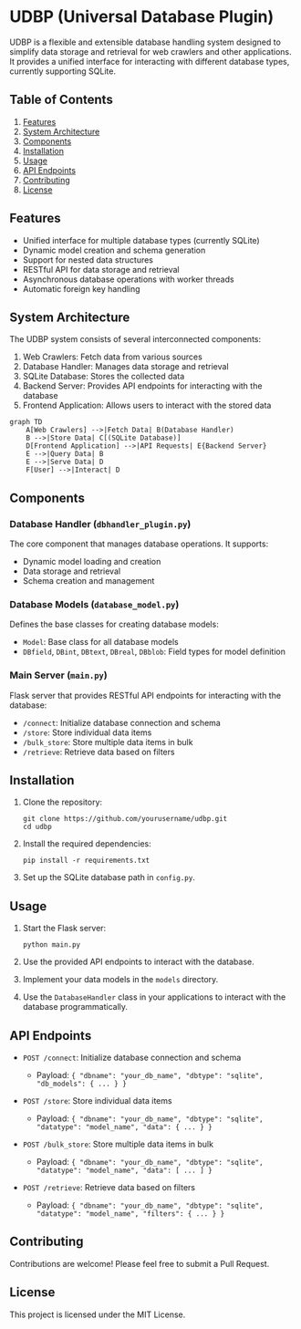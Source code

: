 # UDBP (Universal Database Plugin)

UDBP is a flexible and extensible database handling system designed to simplify data storage and retrieval for web crawlers and other applications. It provides a unified interface for interacting with different database types, currently supporting SQLite.

## Table of Contents

1. [Features](#features)
2. [System Architecture](#system-architecture)
3. [Components](#components)
4. [Installation](#installation)
5. [Usage](#usage)
6. [API Endpoints](#api-endpoints)
7. [Contributing](#contributing)
8. [License](#license)

## Features

- Unified interface for multiple database types (currently SQLite)
- Dynamic model creation and schema generation
- Support for nested data structures
- RESTful API for data storage and retrieval
- Asynchronous database operations with worker threads
- Automatic foreign key handling

## System Architecture

The UDBP system consists of several interconnected components:

1. Web Crawlers: Fetch data from various sources
2. Database Handler: Manages data storage and retrieval
3. SQLite Database: Stores the collected data
4. Backend Server: Provides API endpoints for interacting with the database
5. Frontend Application: Allows users to interact with the stored data

```mermaid
graph TD
    A[Web Crawlers] -->|Fetch Data| B(Database Handler)
    B -->|Store Data| C[(SQLite Database)]
    D[Frontend Application] -->|API Requests| E{Backend Server}
    E -->|Query Data| B
    E -->|Serve Data| D
    F[User] -->|Interact| D
```

## Components

### Database Handler (`dbhandler_plugin.py`)

The core component that manages database operations. It supports:

- Dynamic model loading and creation
- Data storage and retrieval
- Schema creation and management

### Database Models (`database_model.py`)

Defines the base classes for creating database models:

- `Model`: Base class for all database models
- `DBfield`, `DBint`, `DBtext`, `DBreal`, `DBblob`: Field types for model definition

### Main Server (`main.py`)

Flask server that provides RESTful API endpoints for interacting with the database:

- `/connect`: Initialize database connection and schema
- `/store`: Store individual data items
- `/bulk_store`: Store multiple data items in bulk
- `/retrieve`: Retrieve data based on filters

## Installation

1. Clone the repository:
   ```
   git clone https://github.com/yourusername/udbp.git
   cd udbp
   ```

2. Install the required dependencies:
   ```
   pip install -r requirements.txt
   ```

3. Set up the SQLite database path in `config.py`.

## Usage

1. Start the Flask server:
   ```
   python main.py
   ```

2. Use the provided API endpoints to interact with the database.

3. Implement your data models in the `models` directory.

4. Use the `DatabaseHandler` class in your applications to interact with the database programmatically.

## API Endpoints

- `POST /connect`: Initialize database connection and schema
  - Payload: `{ "dbname": "your_db_name", "dbtype": "sqlite", "db_models": { ... } }`

- `POST /store`: Store individual data items
  - Payload: `{ "dbname": "your_db_name", "dbtype": "sqlite", "datatype": "model_name", "data": { ... } }`

- `POST /bulk_store`: Store multiple data items in bulk
  - Payload: `{ "dbname": "your_db_name", "dbtype": "sqlite", "datatype": "model_name", "data": [ ... ] }`

- `POST /retrieve`: Retrieve data based on filters
  - Payload: `{ "dbname": "your_db_name", "dbtype": "sqlite", "datatype": "model_name", "filters": { ... } }`

## Contributing

Contributions are welcome! Please feel free to submit a Pull Request.

## License

This project is licensed under the MIT License.